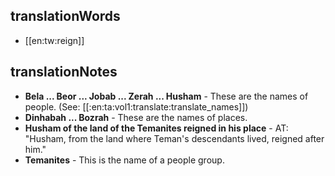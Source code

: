 ## translationWords

* [[en:tw:reign]]

## translationNotes

* **Bela ... Beor ... Jobab ... Zerah ... Husham** - These are the names of people. (See: [[:en:ta:vol1:translate:translate_names]])
* **Dinhabah ... Bozrah** - These are the names of places.
* **Husham of the land of the Temanites reigned in his place** - AT: "Husham, from the land where Teman's descendants lived, reigned after him."
* **Temanites** - This is the name of a people group.
